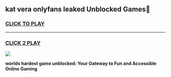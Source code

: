 
## kat vera onlyfans leaked Unblocked Games👋
<h3>
<a href="https://premium.freeplayer.one?title=kat_vera_onlyfans_leaked&ref=16F">CLICK TO PLAY</a></h3>
<hr>

<h3>
<a href="https://premium.freeplayer.one?title=kat_vera_onlyfans_leaked&ref=16F">CLICK 2 PLAY</a>
  
</h3>

<a href="https://premium.freeplayer.one?title=kat_vera_onlyfans_leaked&ref=16F/"><img src="https://clearcache.store/games.png"></a>


**worlds hardest game unblocked: Your Gateway to Fun and Accessible Online Gaming**

